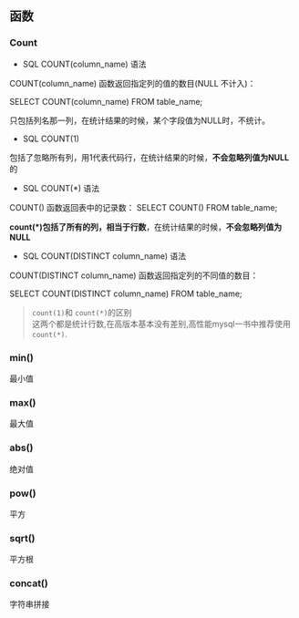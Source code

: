 ## 函数

### Count

-  SQL COUNT(column_name) 语法

COUNT(column_name) 函数返回指定列的值的数目(NULL 不计入)：

SELECT COUNT(column_name) FROM table_name;

只包括列名那一列，在统计结果的时候，某个字段值为NULL时，不统计。

-  SQL COUNT(1)

包括了忽略所有列，用1代表代码行，在统计结果的时候，**不会忽略列值为NULL** 的

- SQL COUNT(*) 语法

COUNT() 函数返回表中的记录数：
SELECT COUNT() FROM table_name;

**count(\*)包括了所有的列，相当于行数**，在统计结果的时候，**不会忽略列值为NULL**  

- SQL COUNT(DISTINCT column_name) 语法

COUNT(DISTINCT column_name) 函数返回指定列的不同值的数目：

SELECT COUNT(DISTINCT column_name) FROM table_name;

> `count(1)`和 `count(*)`的区别     
这两个都是统计行数,在高版本基本没有差别,高性能mysql一书中推荐使用`count(*)`.

### min()

最小值

### max()

最大值

### abs()

绝对值

### pow()

平方

### sqrt()

平方根

### concat()

字符串拼接

